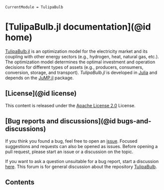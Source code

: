 ```@meta
CurrentModule = TulipaBulb
```

# [TulipaBulb.jl documentation](@id home)
[TulipaBulb.jl](https://github.com/TNO-Tulipa/TulipaBulb.jl) is an optimization model for the electricity market and its coupling with other energy sectors (e.g., hydrogen, heat, natural gas, etc.). The optimization model determines the optimal investment and operation decisions for different types of assets (e.g., producers, consumers, conversion, storage, and transport). _TulipaBulb.jl_ is developed in [Julia](https://julialang.org/) and depends on the [JuMP.jl](https://github.com/jump-dev/JuMP.jl) package.

## [License](@id license)

This content is released under the [Apache License 2.0](https://www.apache.org/licenses/LICENSE-2.0) License.

## [Bug reports and discussions](@id bugs-and-discussions)

If you think you found a bug, feel free to open an [issue](https://github.com/TNO-Tulipa/TulipaBulb.jl/issues).
Focused suggestions and requests can also be opened as issues. Before opening a pull request, please start an issue or a discussion on the topic.

If you want to ask a question unsuitable for a bug report, start a discussion [here](https://github.com/TNO-Tulipa/TulipaBulb.jl/discussions). This forum is for general discussion about the repository [TulipaBulb](https://github.com/TNO-Tulipa/TulipaBulb.jl).

## Contents

```@contents
```
